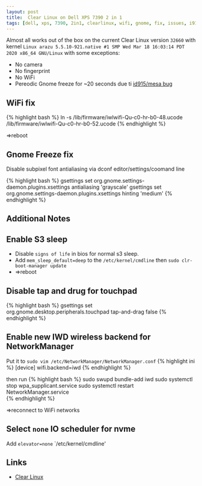 ```yaml
---
layout: post
title:  Clear Linux on Dell XPS 7390 2 in 1
tags: [dell, xps, 7390, 2in1, clearlinux, wifi, gnome, fix, issues, i915, mesa]
---
```


Almost all works out of the box on the current Clear Linux version `32660` with kernel `Linux arazu 5.5.10-921.native #1 SMP Wed Mar 18 16:03:14 PDT 2020 x86_64 GNU/Linux`
with some exceptions:
  - No camera
  - No fingerprint
  - No WiFi
  - Pereodic Gnome freeze for ~20 seconds due ti [id915/mesa bug](https://gitlab.freedesktop.org/mesa/mesa/issues/2183)

WiFi fix
------------

{% highlight bash %}
ln -s /lib/firmware/iwlwifi-Qu-c0-hr-b0-48.ucode /lib/firmware/iwlwifi-Qu-c0-hr-b0-52.ucode
{% endhighlight %}

=>reboot


Gnome Freeze fix
----------------

Disable subpixel font antialiasing via dconf editor/settings/coomand line

{% highlight bash %}
gsettings set org.gnome.settings-daemon.plugins.xsettings antialiasing 'grayscale'
gsettings set org.gnome.settings-daemon.plugins.xsettings hinting 'medium'
{% endhighlight %}


Additional Notes
----------------

Enable S3 sleep
---------------

- Disable `signs of life` in bios for normal s3 sleep. 
- Add `mem_sleep_default=deep` to the `/etc/kernel/cmdline` then `sudo clr-boot-manager update`  
- =>reboot

Disable tap and drug for touchpad
----------------

{% highlight bash %}
gsettings set org.gnome.desktop.peripherals.touchpad tap-and-drag false
{% endhighlight %}

Enable new IWD wireless backend for NetworkManager
----------------

Put it to `sudo vim /etc/NetworkManager/NetworkManager.conf`
{% highlight ini %}
[device]
wifi.backend=iwd
{% endhighlight %}

then run
{% highlight bash %}
sudo swupd bundle-add iwd
sudo systemctl stop wpa_supplicant.service
sudo systemctl restart NetworkManager.service   
{% endhighlight %}

=>reconnect to WiFi networks

Select `none` IO scheduler for nvme
-------------------------

Add `elevator=none` `/etc/kernel/cmdline'


Links
-----

* [Clear Linux](https://clearlinux.org/)




